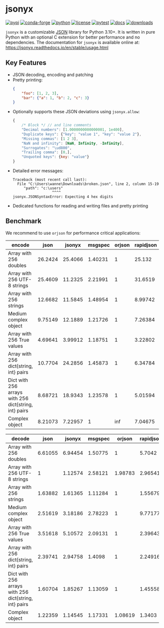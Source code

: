 # jsonyx

[![pypi](https://img.shields.io/pypi/v/jsonyx.svg)](http://pypi.org/project/jsonyx)
[![conda-forge](https://img.shields.io/conda/vn/conda-forge/jsonyx.svg)](https://anaconda.org/conda-forge/jsonyx)
[![python](https://img.shields.io/pypi/pyversions/jsonyx.svg)](http://pypi.org/project/jsonyx)
[![license](https://img.shields.io/pypi/l/jsonyx.svg)](http://pypi.org/project/jsonyx)
[![pytest](https://github.com/nineteendo/jsonyx/actions/workflows/pytest.yml/badge.svg)](https://github.com/nineteendo/jsonyx/actions/workflows/pytest.yml)
[![docs](https://readthedocs.org/projects/jsonyx/badge/?version=stable)](https://jsonyx.readthedocs.io/en/stable/?badge=stable)
[![downloads](https://img.shields.io/pypi/dm/jsonyx.svg)](http://pypi.org/project/jsonyx)

`jsonyx` is a customizable [JSON](http://json.org) library for Python 3.10+. It
is written in pure Python with an optional C extension for better performance
and no dependencies. The documentation for `jsonyx` is available online at:
https://jsonyx.readthedocs.io/en/stable/usage.html

## Key Features

- JSON decoding, encoding and patching
- Pretty printing:
    ```json
    {
        "foo": [1, 2, 3],
        "bar": {"a": 1, "b": 2, "c": 3}
    }
    ```
- Optionally supports these JSON deviations using `jsonyx.allow`:
    ```javascript
    {
        /* Block */ // and line comments
        "Decimal numbers": [1.0000000000000001, 1e400],
        "Duplicate keys": {"key": "value 1", "key": "value 2"},
        "Missing commas": [1 2 3],
        "NaN and infinity": [NaN, Infinity, -Infinity],
        "Surrogates": "\ud800",
        "Trailing comma": [0,],
        "Unquoted keys": {key: "value"}
    }
    ```
- Detailed error messages:
    ```none
    Traceback (most recent call last):
      File "C:\Users\wanne\Downloads\broken.json", line 2, column 15-19
         "path": "c:\users"
                      ^^^^
    jsonyx.JSONSyntaxError: Expecting 4 hex digits
    ```
- Dedicated functions for reading and writing files and pretty printing

## Benchmark

We recommend to use `orjson` for performance critical applications:

| encode                                                |     json |   jsonyx |   msgspec |   orjson |   rapidjson |   simplejson |    ujson |   unit (μs) |
|-------------------------------------------------------|----------|----------|-----------|----------|-------------|--------------|----------|-------------|
| Array with 256 doubles                                | 26.2424  | 25.4066  |   1.40231 |        1 |    25.132   |     24.065   |  5.09411 |     8.67893 |
| Array with 256 UTF-8 strings                          | 25.4609  | 11.2325  |   2.21991 |        1 |    31.6519  |     19.521   | 12.4357  |    14.3079  |
| Array with 256 strings                                | 12.6682  | 11.5845  |   1.48954 |        1 |     8.99742 |     13.594   |  6.28623 |     4.2012  |
| Medium complex object                                 |  9.75149 | 12.1889  |   1.21726 |        1 |     7.26384 |     15.4871  |  5.37233 |    14.7212  |
| Array with 256 True values                            |  4.69641 |  3.99912 |   1.18751 |        1 |     3.22802 |      7.00218 |  5.15626 |     1.81105 |
| Array with 256 dict{string, int} pairs                | 10.7704  | 24.2856  |   1.45873 |        1 |     6.34784 |     33.7662  |  6.28966 |     8.55489 |
| Dict with 256 arrays with 256 dict{string, int} pairs |  8.68721 | 18.9343  |   1.23578 |        1 |     5.01594 |     29.1285  |  5.47603 |  2703.46    |
| Complex object                                        |  8.21073 |  7.22957 |   1       |      inf |     7.04675 |     10.1288  |  4.60132 |   200.052   |

| decode                                                |    json |   jsonyx |   msgspec |   orjson |   rapidjson |   simplejson |   ujson |   unit (μs) |
|-------------------------------------------------------|---------|----------|-----------|----------|-------------|--------------|---------|-------------|
| Array with 256 doubles                                | 6.61055 |  6.94454 |   1.50775 |  1       |     5.7042  |      6.60096 | 2.888   |    10.3663  |
| Array with 256 UTF-8 strings                          | 1       |  1.12574 |   2.58121 |  1.98783 |     2.96541 |      1.27757 | 2.02365 |    65.8555  |
| Array with 256 strings                                | 1.63882 |  1.61365 |   1.11284 |  1       |     1.55679 |      2.29262 | 2.57514 |    13.64    |
| Medium complex object                                 | 2.51619 |  3.18186 |   2.78223 |  1       |     9.77177 |      3.57637 | 1.96885 |    41.1542  |
| Array with 256 True values                            | 3.51618 |  5.10572 |   2.09131 |  1       |     2.39643 |      4.00223 | 2.15635 |     2.19626 |
| Array with 256 dict{string, int} pairs                | 2.39741 |  2.94758 |   1.4098  |  1       |     2.24916 |      3.39941 | 1.68995 |    31.8937  |
| Dict with 256 arrays with 256 dict{string, int} pairs | 1.60704 |  1.85267 |   1.13059 |  1       |     1.45558 |      1.91914 | 1.03881 | 17923.3     |
| Complex object                                        | 1.22359 |  1.14545 |   1.17331 |  1.08619 |     1.3403  |      1.4094  | 1       |   979.498   |

[^1]: recursion error